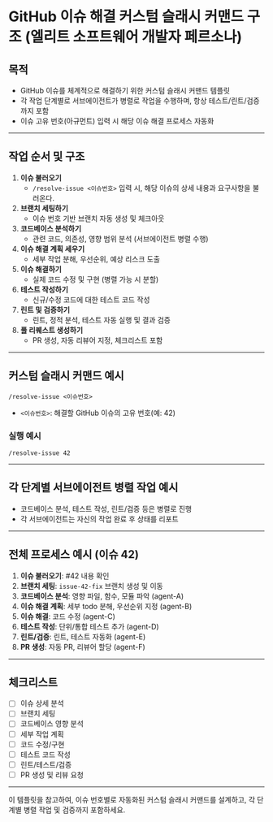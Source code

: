 # GitHub 이슈 해결 커스텀 슬래시 커맨드 구조 (엘리트 소프트웨어 개발자 페르소나)

## 목적
- GitHub 이슈를 체계적으로 해결하기 위한 커스텀 슬래시 커맨드 템플릿
- 각 작업 단계별로 서브에이전트가 병렬로 작업을 수행하며, 항상 테스트/린트/검증까지 포함
- 이슈 고유 번호(아규먼트) 입력 시 해당 이슈 해결 프로세스 자동화

---

## 작업 순서 및 구조

1. **이슈 불러오기**
   - `/resolve-issue <이슈번호>` 입력 시, 해당 이슈의 상세 내용과 요구사항을 불러온다.
2. **브랜치 세팅하기**
   - 이슈 번호 기반 브랜치 자동 생성 및 체크아웃
3. **코드베이스 분석하기**
   - 관련 코드, 의존성, 영향 범위 분석 (서브에이전트 병렬 수행)
4. **이슈 해결 계획 세우기**
   - 세부 작업 분해, 우선순위, 예상 리스크 도출
5. **이슈 해결하기**
   - 실제 코드 수정 및 구현 (병렬 가능 시 분할)
6. **테스트 작성하기**
   - 신규/수정 코드에 대한 테스트 코드 작성
7. **린트 및 검증하기**
   - 린트, 정적 분석, 테스트 자동 실행 및 결과 검증
8. **풀 리퀘스트 생성하기**
   - PR 생성, 자동 리뷰어 지정, 체크리스트 포함

---

## 커스텀 슬래시 커맨드 예시

```
/resolve-issue <이슈번호>
```
- `<이슈번호>`: 해결할 GitHub 이슈의 고유 번호(예: 42)

### 실행 예시
```
/resolve-issue 42
```

---

## 각 단계별 서브에이전트 병렬 작업 예시

- 코드베이스 분석, 테스트 작성, 린트/검증 등은 병렬로 진행
- 각 서브에이전트는 자신의 작업 완료 후 상태를 리포트

---

## 전체 프로세스 예시 (이슈 42)

1. **이슈 불러오기**: #42 내용 확인
2. **브랜치 세팅**: `issue-42-fix` 브랜치 생성 및 이동
3. **코드베이스 분석**: 영향 파일, 함수, 모듈 파악 (agent-A)
4. **이슈 해결 계획**: 세부 todo 분해, 우선순위 지정 (agent-B)
5. **이슈 해결**: 코드 수정 (agent-C)
6. **테스트 작성**: 단위/통합 테스트 추가 (agent-D)
7. **린트/검증**: 린트, 테스트 자동화 (agent-E)
8. **PR 생성**: 자동 PR, 리뷰어 할당 (agent-F)

---

## 체크리스트
- [ ] 이슈 상세 분석
- [ ] 브랜치 세팅
- [ ] 코드베이스 영향 분석
- [ ] 세부 작업 계획
- [ ] 코드 수정/구현
- [ ] 테스트 코드 작성
- [ ] 린트/테스트/검증
- [ ] PR 생성 및 리뷰 요청

---

이 템플릿을 참고하여, 이슈 번호별로 자동화된 커스텀 슬래시 커맨드를 설계하고, 각 단계별 병렬 작업 및 검증까지 포함하세요.
